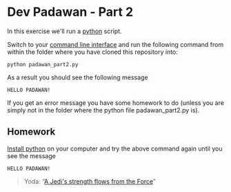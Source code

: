 # Dev Padawan - Part 2

In this exercise we'll run a [python](https://www.python.org/) script.

Switch to your [command line interface](https://en.wikipedia.org/wiki/Command-line_interface) and run the following command from within the folder where you have cloned this repository into:

```
python padawan_part2.py
```

As a result you should see the following message

```
HELLO PADAWAN!
```

If you get an error message you have some homework to do (unless you are simply not in the folder where the python file padawan_part2.py is).

## Homework

[Install python](https://www.python.org/downloads/) on your computer and try the above command again until you see the message

```
HELLO PADAWAN!
```


> Yoda: “[A Jedi's strength flows from the Force](https://www.youtube.com/watch?v=gONQCIevSN0)”
